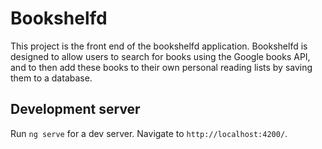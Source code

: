# Bookshelfd

This project is the front end of the bookshelfd application. Bookshelfd is designed to allow users to search for books using the Google books API, and to then add these books to their own personal reading lists by saving them to a database.

## Development server

Run `ng serve` for a dev server. Navigate to `http://localhost:4200/`.

